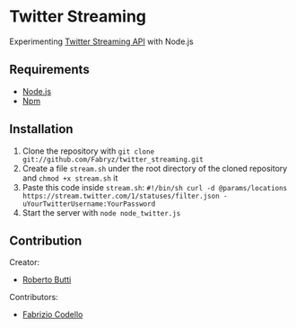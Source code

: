 Twitter Streaming
======

Experimenting [Twitter Streaming API](https://dev.twitter.com/docs/streaming-api/methods) with Node.js

Requirements
------------

* [Node.js](http://nodejs.org/)
* [Npm](http://npmjs.org/)

Installation
----------

1. Clone the repository with ``git clone git://github.com/Fabryz/twitter_streaming.git``
2. Create a file ``stream.sh`` under the root directory of the cloned repository and ``chmod +x stream.sh`` it
3. Paste this code inside ``stream.sh``:
``#!/bin/sh
curl -d @params/locations https://stream.twitter.com/1/statuses/filter.json -uYourTwitterUsername:YourPassword``
4. Start the server with ``node node_twitter.js``

Contribution
-------

Creator:

* [Roberto Butti](https://github.com/roberto-butti)

Contributors:

* [Fabrizio Codello](https://github.com/Fabryz)